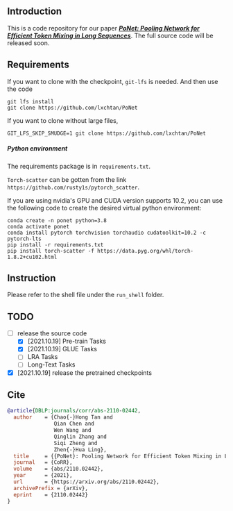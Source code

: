## Introduction

This is a code repository for our paper ***[PoNet: Pooling Network for Efficient Token Mixing in Long Sequences](https://arxiv.org/abs/2110.02442)***.
The full source code will be released soon.

## Requirements

If you want to clone with the checkpoint, `git-lfs` is needed. And then use the code

```shell
git lfs install
git clone https://github.com/lxchtan/PoNet
```

If you want to clone without large files,

```shell
GIT_LFS_SKIP_SMUDGE=1 git clone https://github.com/lxchtan/PoNet
```

##### Python environment

The requirements package is in `requirements.txt`.

`Torch-scatter` can be gotten from the link `https://github.com/rusty1s/pytorch_scatter`.

If you are using nvidia's GPU and CUDA version supports 10.2, you can use the following code to create the desired virtual python environment:

```shell
conda create -n ponet python=3.8
conda activate ponet
conda install pytorch torchvision torchaudio cudatoolkit=10.2 -c pytorch-lts
pip install -r requirements.txt
pip install torch-scatter -f https://data.pyg.org/whl/torch-1.8.2+cu102.html
```

## Instruction

Please refer to the shell file under the `run_shell` folder.

## TODO

- [ ] release the source code
  - [x] [2021.10.19] Pre-train Tasks 
  - [x] [2021.10.19] GLUE Tasks
  - [ ] LRA Tasks
  - [ ] Long-Text Tasks
- [x] [2021.10.19] release the pretrained checkpoints

## Cite

```bibtex
@article{DBLP:journals/corr/abs-2110-02442,
  author    = {Chao{-}Hong Tan and
               Qian Chen and
               Wen Wang and
               Qinglin Zhang and
               Siqi Zheng and
               Zhen{-}Hua Ling},
  title     = {{PoNet}: Pooling Network for Efficient Token Mixing in Long Sequences},
  journal   = {CoRR},
  volume    = {abs/2110.02442},
  year      = {2021},
  url       = {https://arxiv.org/abs/2110.02442},
  archivePrefix = {arXiv},
  eprint    = {2110.02442}
}
```
